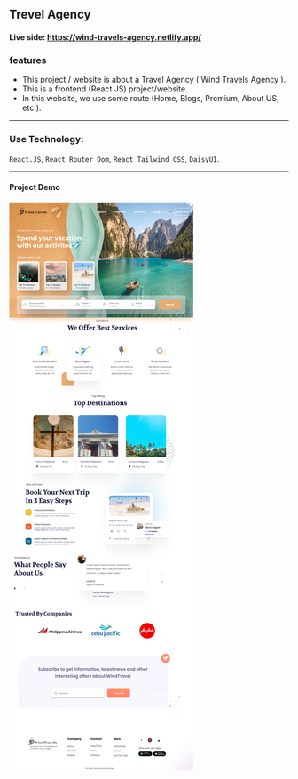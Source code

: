 ## Trevel Agency

#### Live side: https://wind-travels-agency.netlify.app/

### features
- This project / website is about a Travel Agency ( Wind Travels Agency ).
- This is a  frontend (React JS) project/website.
- In this website, we use some route (Home, Blogs, Premium, About US, etc.).
<hr />

### Use Technology: 
`React.JS`, `React Router Dom`, `React Tailwind CSS`, `DaisyUI`.
<hr />

#### Project Demo
![preview img](/src/Assets/project_homies_demo.png)